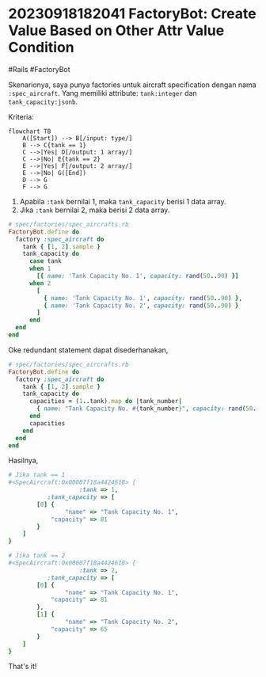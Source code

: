 # 20230918182041 FactoryBot: Create Value Based on Other Attr Value Condition

#Rails #FactoryBot

Skenarionya, saya punya factories untuk aircraft specification dengan nama `:spec_aircraft`. Yang memiliki attribute: `tank:integer` dan `tank_capacity:jsonb`.

Kriteria:

```mermaid
flowchart TB
    A([Start]) --> B[/input: type/]
    B --> C{tank == 1}
    C -->|Yes| D[/output: 1 array/]
    C -->|No| E{tank == 2}
    E -->|Yes| F[/output: 2 array/]
    E -->|No| G([End])
    D --> G
    F --> G
```

1. Apabila `:tank` bernilai 1, maka `tank_capacity` berisi 1 data array.
1. Jika `:tank` bernilai 2, maka berisi 2 data array.

```ruby
# spec/factories/spec_aircrafts.rb
FactoryBot.define do
  factory :spec_aircraft do
    tank { [1, 2].sample }
    tank_capacity do
      case tank
      when 1
        [{ name: 'Tank Capacity No. 1', capacity: rand(50..90) }]
      when 2
        [
          { name: 'Tank Capacity No. 1', capacity: rand(50..90) },
          { name: 'Tank Capacity No. 2', capacity: rand(50..90) }
        ]
      end
  end
end
```

Oke redundant statement dapat disederhanakan,

```ruby
# spec/factories/spec_aircrafts.rb
FactoryBot.define do
  factory :spec_aircraft do
    tank { [1, 2].sample }
    tank_capacity do
      capacities = (1..tank).map do |tank_number|
        { name: "Tank Capacity No. #{tank_number}", capacity: rand(50..90) }
      end
      capacities
    end
  end
end
```

Hasilnya,

```ruby
# Jika tank == 1
#<SpecAircraft:0x00007f18a4424618> {
                    :tank => 1,
           :tank_capacity => [
        [0] {
                "name" => "Tank Capacity No. 1",
            "capacity" => 81
        }
    ]
}

# Jika tank == 2
#<SpecAircraft:0x00007f18a4424618> {
                    :tank => 2,
           :tank_capacity => [
        [0] {
                "name" => "Tank Capacity No. 1",
            "capacity" => 81
        },
        [1] {
                "name" => "Tank Capacity No. 2",
            "capacity" => 65
        }
    ]
}
```

That's it!
